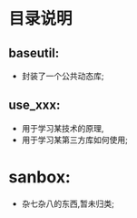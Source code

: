 # 目录说明

## baseutil:
* 封装了一个公共动态库;

## use_xxx:
* 用于学习某技术的原理,
* 用于学习某第三方库如何使用;

# sanbox:
* 杂七杂八的东西,暂未归类;
